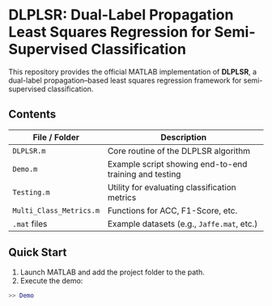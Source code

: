 # DLPLSR: Dual-Label Propagation Least Squares Regression for Semi-Supervised Classification

This repository provides the official MATLAB implementation of **DLPLSR**, a dual-label propagation–based least squares regression framework for semi-supervised classification.  

## Contents

| File / Folder | Description |
|---------------|-------------|
| `DLPLSR.m` | Core routine of the DLPLSR algorithm |
| `Demo.m` | Example script showing end-to-end training and testing |
| `Testing.m` | Utility for evaluating classification metrics |
| `Multi_Class_Metrics.m` | Functions for ACC, F1-Score, etc. |
| `.mat` files | Example datasets (e.g., `Jaffe.mat`, etc.) |

## Quick Start

1. Launch MATLAB and add the project folder to the path.
2. Execute the demo:

```matlab
>> Demo

